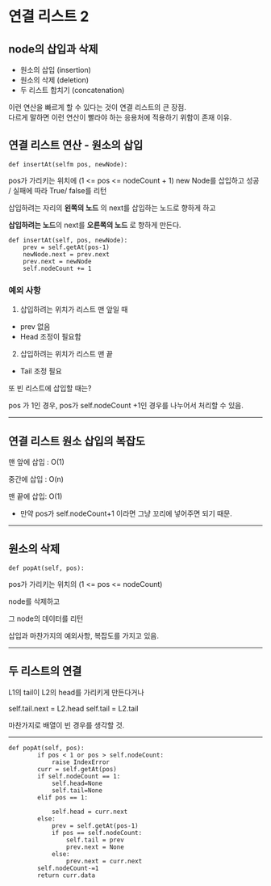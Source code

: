 # 연결 리스트 2

## node의 삽입과 삭제

-   원소의 삽입 (insertion)
-   원소의 삭제 (deletion)
-   두 리스트 합치기 (concatenation)

이런 연산을 빠르게 할 수 있다는 것이 연결 리스트의 큰 장점.
<br>다르게 말하면 이런 연산이 빨라야 하는 응용처에 적용하기 위함이 존재 이유.

## 연결 리스트 연산 - 원소의 삽입

```
def insertAt(selfm pos, newNode):
```

pos가 가리키는 위치에 (1 <= pos <= nodeCount + 1)
new Node를 삽입하고
성공 / 실패에 따라 True/ false를 리턴

삽입하려는 자리의 **왼쪽의 노드** 의 next를 삽입하는 노드로 향하게 하고

**삽입하려는 노드**의 next를 **오른쪽의 노드** 로 향하게 만든다.

```
def insertAt(self, pos, newNode):
    prev = self.getAt(pos-1)
    newNode.next = prev.next
    prev.next = newNode
    self.nodeCount += 1
```

### 예외 사항

1. 삽입하려는 위치가 리스트 맨 앞일 때

-   prev 없음
-   Head 조정이 필요함

2. 삽입하려는 위치가 리스트 맨 끝

-   Tail 조정 필요

또 빈 리스트에 삽입할 때는?

pos 가 1인 경우, pos가 self.nodeCount +1인 경우를 나누어서 처리할 수 있음.

---

## 연결 리스트 원소 삽입의 복잡도

맨 앞에 삽입 : O(1)

중간에 삽입 : O(n)

맨 끝에 삽입: O(1)

-   만약 pos가 self.nodeCount+1 이라면 그냥 꼬리에 넣어주면 되기 때문.

---

## 원소의 삭제

```
def popAt(self, pos):

```

pos가 가리키는 위치의 (1 <= pos <= nodeCount)

node를 삭제하고

그 node의 데이터를 리턴

삽입과 마찬가지의 예외사항, 복잡도를 가지고 있음.

---

## 두 리스트의 연결

L1의 tail이 L2의 head를 가리키게 만든다거나

self.tail.next = L2.head
self.tail = L2.tail

마찬가지로 배열이 빈 경우를 생각할 것.

---

```
def popAt(self, pos):
        if pos < 1 or pos > self.nodeCount:
            raise IndexError
        curr = self.getAt(pos)
        if self.nodeCount == 1:
            self.head=None
            self.tail=None
        elif pos == 1:

            self.head = curr.next
        else:
            prev = self.getAt(pos-1)
            if pos == self.nodeCount:
                self.tail = prev
                prev.next = None
            else:
                prev.next = curr.next
        self.nodeCount-=1
        return curr.data
```

